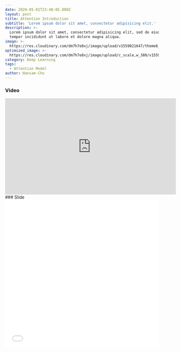 ```yaml
---
date: 2020-05-01T23:48:05.000Z
layout: post
title: Attention Introduction
subtitle: 'Lorem ipsum dolor sit amet, consectetur adipisicing elit.'
description: >-
  Lorem ipsum dolor sit amet, consectetur adipisicing elit, sed do eiusmod
  tempor incididunt ut labore et dolore magna aliqua.
image: >-
  https://res.cloudinary.com/dm7h7e8xj/image/upload/v1559821647/theme6_qeeojf.jpg
optimized_image: >-
  https://res.cloudinary.com/dm7h7e8xj/image/upload/c_scale,w_380/v1559821647/theme6_qeeojf.jpg
category: Deep Learning
tags:
  - Attention Model
author: Hansam-Cho
---
```


### Video
<iframe width="560" height="315" src="https://www.youtube.com/embed/1DTV_JxztNA" frameborder="0" allow="accelerometer; autoplay; clipboard-write; encrypted-media; gyroscope; picture-in-picture" allowfullscreen></iframe>
### Slide
<iframe src="//www.slideshare.net/slideshow/embed_code/key/AoIvT84gl5DwaX" width="595" height="485" frameborder="0" marginwidth="0" marginheight="0" scrolling="no" style="border:1px solid #CCC; border-width:0px; margin-bottom:5px; max-width: 100%;" allowfullscreen> </iframe> 